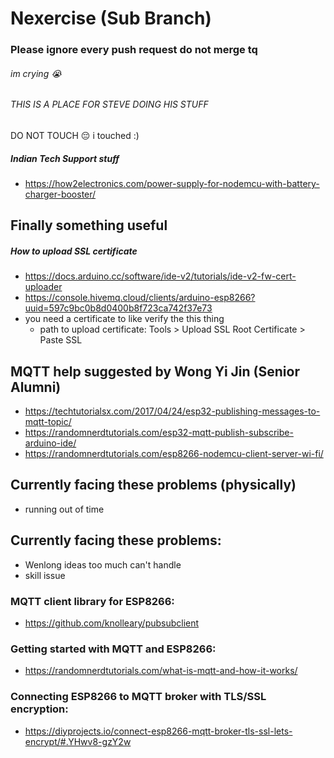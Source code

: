 # Nexercise (Sub Branch)
### Please ignore every push request do not merge tq
###### im crying 😭
###### THIS IS A PLACE FOR STEVE DOING HIS STUFF 
DO NOT TOUCH 😔
i touched :)
##### Indian Tech Support stuff
- https://how2electronics.com/power-supply-for-nodemcu-with-battery-charger-booster/

## Finally something useful
##### How to upload SSL certificate
- https://docs.arduino.cc/software/ide-v2/tutorials/ide-v2-fw-cert-uploader  
- https://console.hivemq.cloud/clients/arduino-esp8266?uuid=597c9bc0b8d0400b8f723ca742f37e73
- you need a certificate to like verify the this thing
  - path to upload certificate: Tools > Upload SSL Root Certificate > Paste SSL
  
## MQTT help suggested by Wong Yi Jin (Senior Alumni)
- https://techtutorialsx.com/2017/04/24/esp32-publishing-messages-to-mqtt-topic/
- https://randomnerdtutorials.com/esp32-mqtt-publish-subscribe-arduino-ide/
- https://randomnerdtutorials.com/esp8266-nodemcu-client-server-wi-fi/

## Currently facing these problems (physically)
- running out of time

## Currently facing these problems:
- Wenlong ideas too much can't handle
- skill issue

### MQTT client library for ESP8266: 
- https://github.com/knolleary/pubsubclient

### Getting started with MQTT and ESP8266: 
- https://randomnerdtutorials.com/what-is-mqtt-and-how-it-works/

### Connecting ESP8266 to MQTT broker with TLS/SSL encryption: 
- https://diyprojects.io/connect-esp8266-mqtt-broker-tls-ssl-lets-encrypt/#.YHwv8-gzY2w


